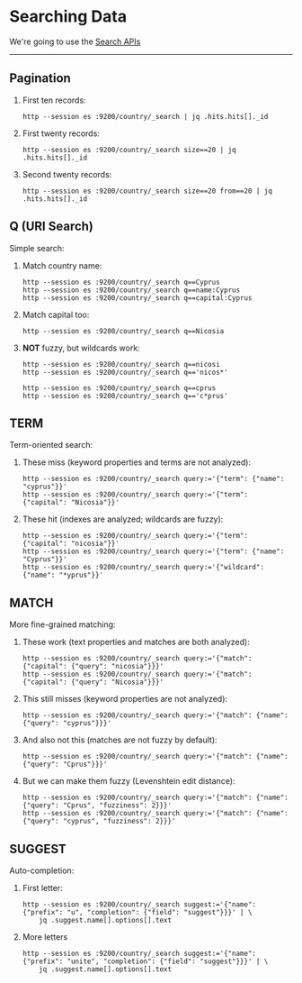 # Searching Data

We're going to use the [Search APIs](https://www.elastic.co/guide/en/elasticsearch/reference/5.6/search.html)

----

## Pagination

 1. First ten records:

        http --session es :9200/country/_search | jq .hits.hits[]._id

 2. First twenty records:

        http --session es :9200/country/_search size==20 | jq .hits.hits[]._id

 3. Second twenty records:

        http --session es :9200/country/_search size==20 from==20 | jq .hits.hits[]._id


## Q (URI Search)

Simple search:

 1. Match country name:

        http --session es :9200/country/_search q==Cyprus
        http --session es :9200/country/_search q==name:Cyprus
        http --session es :9200/country/_search q==capital:Cyprus

 2. Match capital too:

        http --session es :9200/country/_search q==Nicosia

 3. **NOT** fuzzy, but wildcards work:

        http --session es :9200/country/_search q==nicosi
        http --session es :9200/country/_search q=='nicos*'

        http --session es :9200/country/_search q==cprus
        http --session es :9200/country/_search q=='c*prus'

## TERM

Term-oriented search:

 1. These miss (keyword properties and terms are not analyzed):

        http --session es :9200/country/_search query:='{"term": {"name": "cyprus"}}'
        http --session es :9200/country/_search query:='{"term": {"capital": "Nicosia"}}'

 2. These hit (indexes are analyzed; wildcards are fuzzy):

        http --session es :9200/country/_search query:='{"term": {"capital": "nicosia"}}'
        http --session es :9200/country/_search query:='{"term": {"name": "Cyprus"}}'
        http --session es :9200/country/_search query:='{"wildcard": {"name": "*yprus"}}'


## MATCH

More fine-grained matching:

 1. These work (text properties and matches are both analyzed):

        http --session es :9200/country/_search query:='{"match": {"capital": {"query": "nicosia"}}}'
        http --session es :9200/country/_search query:='{"match": {"capital": {"query": "Nicosia"}}}'

 2. This still misses (keyword properties are not analyzed):

        http --session es :9200/country/_search query:='{"match": {"name": {"query": "cyprus"}}}'

 3. And also not this (matches are not fuzzy by default):

        http --session es :9200/country/_search query:='{"match": {"name": {"query": "Cprus"}}}'

 4. But we can make them fuzzy (Levenshtein edit distance):

        http --session es :9200/country/_search query:='{"match": {"name": {"query": "Cprus", "fuzziness": 2}}}'
        http --session es :9200/country/_search query:='{"match": {"name": {"query": "cyprus", "fuzziness": 2}}}'


## SUGGEST

Auto-completion:

 1. First letter:

        http --session es :9200/country/_search suggest:='{"name": {"prefix": "u", "completion": {"field": "suggest"}}}' | \
            jq .suggest.name[].options[].text

 2. More letters

        http --session es :9200/country/_search suggest:='{"name": {"prefix": "unite", "completion": {"field": "suggest"}}}' | \
            jq .suggest.name[].options[].text
